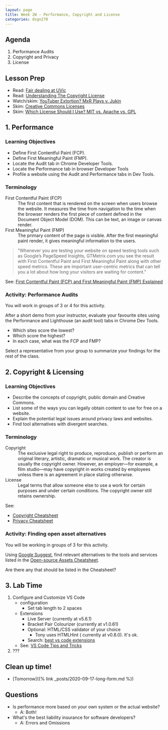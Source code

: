 ```yaml
---
layout: page
title: Week 2W - Performance, Copyright and License
categories: dsgn270
---
```

## Agenda
1. Performance Audits
2. Copyright and Privacy
3. License

## Lesson Prep
- Read: [Fair dealing at UVic](https://www.uvic.ca/library/featured/copyright/fairdealing/index.php)
- Read: [Understanding The Copyright License](https://www.smashingmagazine.com/2011/06/understanding-copyright-and-licenses/)
- Watch/skim: [YouTuber Extortion? MxR Plays v. Jukin](https://youtu.be/5A_i-sB9H0Q)
- Skim: [Creative Commons Licenses](https://creativecommons.org/about/cclicenses/)
- Skim: [Which License Should I Use? MIT vs. Apache vs. GPL](https://exygy.com/blog/which-license-should-i-use-mit-vs-apache-vs-gpl/)


## 1. Performance
### Learning Objectives
- Define First Contentful Paint (FCP).
- Define First Meaningful Paint (FMP).
- Locate the Audit tab in Chrome Developer Tools.
- Locate the Performance tab in browser Developer Tools
- Profile a website using the Audit and Performance tabs in Dev Tools.

### Terminology
<dl>
  <dt>First Contentful Paint (FCP)</dt>
  <dd>The first content that is rendered on the screen when users browse the website. It measures the time from navigation to the time when the browser renders the first piece of content defined in the Document Object Model (DOM). This can be text, an image or canvas render.</dd>
  <dt>First Meaningful Paint (FMP)</dt>
  <dd>The primary content of the page is visible. After the first meaningful paint render, it gives meaningful information to the users.</dd>
</dl>

> "Whenever you are testing your website on speed testing tools such as Google’s PageSpeed Insights, GTMetrix.com  you see the result with First Contentful Paint and First Meaningful Paint along with other speed metrics. These are important user-centric metrics that can tell you a lot about how long your visitors are waiting for content."

See: [First Contentful Paint (FCP) and First Meaningful Paint (FMP) Explained](https://www.acmethemes.com/blog/first-contentful-paint-and-first-meaningful-paint/)

### Activity: Performance Audits
You will work in groups of 3 or 4 for this activity.

After a short demo from your instructor, evaluate your favourite sites using the Performance and Lighthouse (an audit tool) tabs in Chrome Dev Tools.
- Which sites score the lowest?
- Which score the highest?
- In each case, what was the FCP and FMP?

Select a representative from your group to summarize your findings for the rest of the class.

## 2. Copyright & Licensing
### Learning Objectives
- Describe the concepts of copyright, public domain and Creative Commons.
- List some of the ways you can legally obtain content to use for free on a website.
- Explain the potential legal issues around privacy laws and websites.
- Find tool alternatives with divergent searches.

### Terminology
<dl>
  <dt>Copyright</dt>
  <dd>The exclusive legal right to produce, reproduce, publish or perform an original literary, artistic, dramatic or musical work. The creator is usually the copyright owner. However, an employer—for example, a film studio—may have copyright in works created by employees unless there is an agreement in place stating otherwise.</dd>
  <dt>License</dt>
  <dd>Legal terms that allow someone else to use a work for certain purposes and under certain conditions. The copyright owner still retains ownership.</dd>
</dl>

See:
- [Copyright Cheatsheet]({{site.baseurl}}/cheatsheets/copyright)
- [Privacy Cheatsheet]({{site.baseurl}}/cheatsheets/privacy)

### Activity: Finding open asset alternatives
You will be working in groups of 3 for this activity.

Using [Google Suggest](https://en.ryte.com/wiki/Google_Suggest), find relevant alternatives to the tools and services listed in the [Open-source Assets Cheatsheet]({{site.baseurl}}/cheatsheets/copyright/open-assets).

Are there any that should be listed in the Cheatsheet?

## 3. Lab Time
1. Configure and Customize VS Code
    - configuration
      - Set tab length to 2 spaces
    - Extensions
      - Live Server (currently at v5.6.1)
      - Bracket Pair Colourizer (currently at v1.0.61)
      - Optional: HTML/CSS validator of your choice
        - Tony uses HTMLHint ( currently at v0.8.0). It's ok. 
      - Search: [best vs code extensions](https://www.google.com/search?q=best+VS+Code+extensions) 
    - See: [VS Code Tips and Tricks](https://code.visualstudio.com/docs/getstarted/tips-and-tricks)
2. ???

## Clean up time!
- [Tomorrow]({% link _posts/2020-09-17-long-form.md %})

## Questions
- Is performance more based on your own system or the actual website? 
  - A: Both!
- What's the best liability insurance for software developers?
  - A: Errors and Omissions